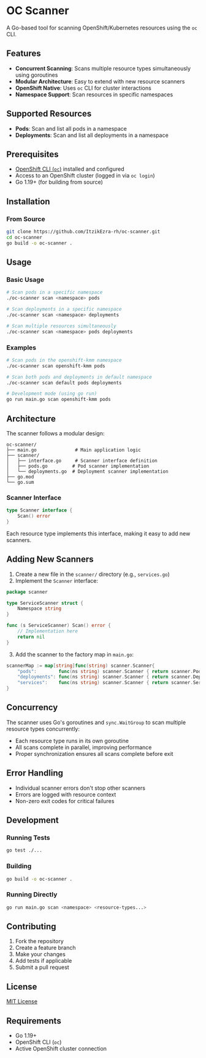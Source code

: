 # OC Scanner

A Go-based tool for scanning OpenShift/Kubernetes resources using the `oc` CLI.

## Features

- **Concurrent Scanning**: Scans multiple resource types simultaneously using goroutines
- **Modular Architecture**: Easy to extend with new resource scanners
- **OpenShift Native**: Uses `oc` CLI for cluster interactions
- **Namespace Support**: Scan resources in specific namespaces

## Supported Resources

- **Pods**: Scan and list all pods in a namespace
- **Deployments**: Scan and list all deployments in a namespace

## Prerequisites

- [OpenShift CLI (`oc`)](https://docs.openshift.com/container-platform/latest/cli_reference/openshift_cli/getting-started-cli.html) installed and configured
- Access to an OpenShift cluster (logged in via `oc login`)
- Go 1.19+ (for building from source)

## Installation

### From Source

```bash
git clone https://github.com/ItzikEzra-rh/oc-scanner.git
cd oc-scanner
go build -o oc-scanner .
```

## Usage

### Basic Usage

```bash
# Scan pods in a specific namespace
./oc-scanner scan <namespace> pods

# Scan deployments in a specific namespace  
./oc-scanner scan <namespace> deployments

# Scan multiple resources simultaneously
./oc-scanner scan <namespace> pods deployments
```

### Examples

```bash
# Scan pods in the openshift-kmm namespace
./oc-scanner scan openshift-kmm pods

# Scan both pods and deployments in default namespace
./oc-scanner scan default pods deployments

# Development mode (using go run)
go run main.go scan openshift-kmm pods
```

## Architecture

The scanner follows a modular design:

```
oc-scanner/
├── main.go              # Main application logic
├── scanner/
│   ├── interface.go     # Scanner interface definition
│   ├── pods.go         # Pod scanner implementation
│   └── deployments.go  # Deployment scanner implementation
├── go.mod
└── go.sum
```

### Scanner Interface

```go
type Scanner interface {
    Scan() error
}
```

Each resource type implements this interface, making it easy to add new scanners.

## Adding New Scanners

1. Create a new file in the `scanner/` directory (e.g., `services.go`)
2. Implement the `Scanner` interface:

```go
package scanner

type ServiceScanner struct {
    Namespace string
}

func (s ServiceScanner) Scan() error {
    // Implementation here
    return nil
}
```

3. Add the scanner to the factory map in `main.go`:

```go
scannerMap := map[string]func(string) scanner.Scanner{
    "pods":        func(ns string) scanner.Scanner { return scanner.PodScanner{Namespace: ns} },
    "deployments": func(ns string) scanner.Scanner { return scanner.DeploymentScanner{Namespace: ns} },
    "services":    func(ns string) scanner.Scanner { return scanner.ServiceScanner{Namespace: ns} },
}
```

## Concurrency

The scanner uses Go's goroutines and `sync.WaitGroup` to scan multiple resource types concurrently:

- Each resource type runs in its own goroutine
- All scans complete in parallel, improving performance
- Proper synchronization ensures all scans complete before exit

## Error Handling

- Individual scanner errors don't stop other scanners
- Errors are logged with resource context
- Non-zero exit codes for critical failures

## Development

### Running Tests

```bash
go test ./...
```

### Building

```bash
go build -o oc-scanner .
```

### Running Directly

```bash
go run main.go scan <namespace> <resource-types...>
```

## Contributing

1. Fork the repository
2. Create a feature branch
3. Make your changes
4. Add tests if applicable
5. Submit a pull request

## License

[MIT License](LICENSE)

## Requirements

- Go 1.19+
- OpenShift CLI (`oc`)
- Active OpenShift cluster connection 